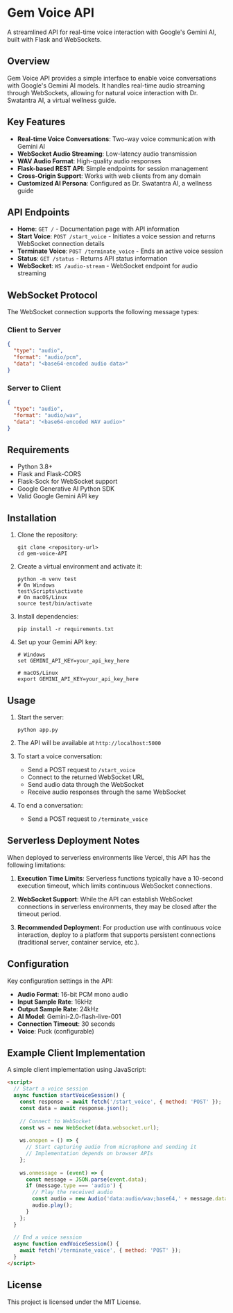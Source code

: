 # Gem Voice API

A streamlined API for real-time voice interaction with Google's Gemini AI, built with Flask and WebSockets.

## Overview

Gem Voice API provides a simple interface to enable voice conversations with Google's Gemini AI models. It handles real-time audio streaming through WebSockets, allowing for natural voice interaction with Dr. Swatantra AI, a virtual wellness guide.

## Key Features

- **Real-time Voice Conversations**: Two-way voice communication with Gemini AI
- **WebSocket Audio Streaming**: Low-latency audio transmission
- **WAV Audio Format**: High-quality audio responses
- **Flask-based REST API**: Simple endpoints for session management
- **Cross-Origin Support**: Works with web clients from any domain
- **Customized AI Persona**: Configured as Dr. Swatantra AI, a wellness guide

## API Endpoints

- **Home**: `GET /` - Documentation page with API information
- **Start Voice**: `POST /start_voice` - Initiates a voice session and returns WebSocket connection details
- **Terminate Voice**: `POST /terminate_voice` - Ends an active voice session
- **Status**: `GET /status` - Returns API status information
- **WebSocket**: `WS /audio-stream` - WebSocket endpoint for audio streaming

## WebSocket Protocol

The WebSocket connection supports the following message types:

### Client to Server

```json
{
  "type": "audio",
  "format": "audio/pcm",
  "data": "<base64-encoded audio data>"
}
```

### Server to Client

```json
{
  "type": "audio",
  "format": "audio/wav",
  "data": "<base64-encoded WAV audio>"
}
```

## Requirements

- Python 3.8+
- Flask and Flask-CORS
- Flask-Sock for WebSocket support
- Google Generative AI Python SDK
- Valid Google Gemini API key

## Installation

1. Clone the repository:

   ```
   git clone <repository-url>
   cd gem-voice-API
   ```

2. Create a virtual environment and activate it:

   ```
   python -m venv test
   # On Windows
   test\Scripts\activate
   # On macOS/Linux
   source test/bin/activate
   ```

3. Install dependencies:

   ```
   pip install -r requirements.txt
   ```

4. Set up your Gemini API key:

   ```
   # Windows
   set GEMINI_API_KEY=your_api_key_here
   
   # macOS/Linux
   export GEMINI_API_KEY=your_api_key_here
   ```

## Usage

1. Start the server:

   ```
   python app.py
   ```

2. The API will be available at `http://localhost:5000`

3. To start a voice conversation:
   - Send a POST request to `/start_voice`
   - Connect to the returned WebSocket URL
   - Send audio data through the WebSocket
   - Receive audio responses through the same WebSocket

4. To end a conversation:
   - Send a POST request to `/terminate_voice`

## Serverless Deployment Notes

When deployed to serverless environments like Vercel, this API has the following limitations:

1. **Execution Time Limits**: Serverless functions typically have a 10-second execution timeout, which limits continuous WebSocket connections.

2. **WebSocket Support**: While the API can establish WebSocket connections in serverless environments, they may be closed after the timeout period.

3. **Recommended Deployment**: For production use with continuous voice interaction, deploy to a platform that supports persistent connections (traditional server, container service, etc.).

## Configuration

Key configuration settings in the API:

- **Audio Format**: 16-bit PCM mono audio
- **Input Sample Rate**: 16kHz
- **Output Sample Rate**: 24kHz
- **AI Model**: Gemini-2.0-flash-live-001
- **Connection Timeout**: 30 seconds
- **Voice**: Puck (configurable)

## Example Client Implementation

A simple client implementation using JavaScript:

```html
<script>
  // Start a voice session
  async function startVoiceSession() {
    const response = await fetch('/start_voice', { method: 'POST' });
    const data = await response.json();
    
    // Connect to WebSocket
    const ws = new WebSocket(data.websocket.url);
    
    ws.onopen = () => {
      // Start capturing audio from microphone and sending it
      // Implementation depends on browser APIs
    };
    
    ws.onmessage = (event) => {
      const message = JSON.parse(event.data);
      if (message.type === 'audio') {
        // Play the received audio
        const audio = new Audio('data:audio/wav;base64,' + message.data);
        audio.play();
      }
    };
  }
  
  // End a voice session
  async function endVoiceSession() {
    await fetch('/terminate_voice', { method: 'POST' });
  }
</script>
```

## License

This project is licensed under the MIT License.
